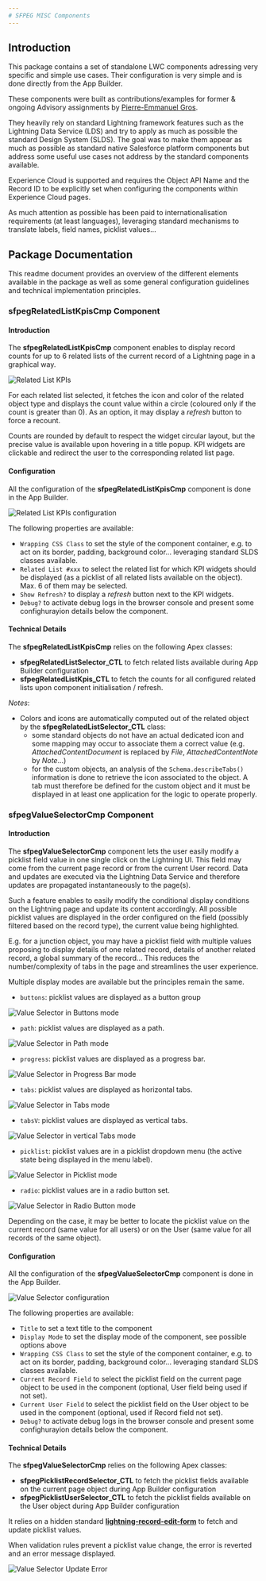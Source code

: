 ```yaml
---
# SFPEG MISC Components
---
```



## Introduction

This package contains a set of standalone LWC components adressing very specific and simple use cases.
Their configuration is very simple and is done directly from the App Builder.

These components were built as contributions/examples for former & ongoing Advisory assignments by 
[Pierre-Emmanuel Gros](https://github.com/pegros). 

They heavily rely on standard Lightning framework features such as the Lightning Data Service (LDS) 
and try to apply as much as possible the standard Design System (SLDS). 
The goal was to make them appear as much as possible as standard native Salesforce platform components 
but address some useful use cases not address by the standard components available.

Experience Cloud is supported and requires the Object API Name and the Record ID to be explicitly
set when configuring the components within Experience Cloud pages.

As much attention as possible has been paid to internationalisation requirements (at least languages),
leveraging standard mechanisms to translate labels, field names, picklist values...


## Package Documentation

This readme document provides an overview of the different elements available in the package as well as some
general configuration guidelines and technical implementation principles.

### **sfpegRelatedListKpisCmp** Component

#### Introduction

The **sfpegRelatedListKpisCmp** component enables to display record counts for up to 6 related lists
of the current record of a Lightning page in a graphical way.

![Related List KPIs](/media/sfpegRelatedListKpis.png)

For each related list selected, it fetches the icon and color of the related object type and displays
the count value within a circle (coloured only if the count is greater than 0).
As an option, it may display a _refresh_ button to force a recount.

Counts are rounded by default to respect the widget circular layout, but the precise value is available upon hovering in a title popup. KPI widgets are clickable and redirect the user to the corresponding related list page.


#### Configuration

All the configuration of the **sfpegRelatedListKpisCmp** component is done in the App Builder.

![Related List KPIs configuration](/media/sfpegRelatedListKpisConfig.png)

The following properties are available:
* `Wrapping CSS Class` to set the style of the component container, e.g. to act on its border, padding, background color... leveraging standard SLDS classes available.
* `Related List #xxx` to select the related list for which KPI widgets should be displayed (as a picklist of all related lists available on the object). Max. 6 of them may be selected.
* `Show Refresh?` to display a _refresh_ button next to the KPI widgets.
* `Debug?` to activate debug logs in the browser console and present some confighurayion details below the component.


#### Technical Details

The  **sfpegRelatedListKpisCmp** relies on the following Apex classes:
* **sfpegRelatedListSelector_CTL** to fetch related lists available during App Builder configuration
* **sfpegRelatedListKpis_CTL** to fetch the counts for all configured related lists upon component initialisation / refresh.

_Notes_:
* Colors and icons are automatically computed out of the related object by the **sfpegRelatedListSelector_CTL** class:
    * some standard objects do not have an actual dedicated icon and some mapping may occur to associate them a correct value (e.g. _AttachedContentDocument_ is replaced by _File_, _AttachedContentNote_ by _Note_...)
    * for the custom objects, an analysis of the `Schema.describeTabs()` information is done to retrieve the icon associated to the object. A tab must therefore be defined for the custom object and it must be displayed in at least one application for the logic to operate properly.


### **sfpegValueSelectorCmp** Component

#### Introduction

The **sfpegValueSelectorCmp** component lets the user easily modify a picklist field value in one single click on the Lightning UI. This field may come from the current page record or from the current User record. Data and updates are executed via the Lightning Data Service and therefore updates are propagated instantaneously to the page(s).

Such a feature enables to easily modify the conditional display conditions on the Lightning page and update its content accordingly. All possible picklist values are displayed in the order configured on the field (possibly filtered based on the record type), the current value being highlighted.

E.g. for a junction object, you may have a picklist field with multiple values proposing to display details of one related record, details of another related record, a global summary of the record... This reduces the number/complexity of tabs in the page and streamlines the user experience.

Multiple display modes are available but the principles remain the same.
* `buttons`: picklist values are displayed as a button group

![Value Selector in Buttons mode](/media/sfpegValueSelectorButtons.png)

* `path`: picklist values are displayed as a path.

![Value Selector in Path mode](/media/sfpegValueSelectorPath.png)

* `progress`: picklist values are displayed as a progress bar.

![Value Selector in Progress Bar mode](/media/sfpegValueSelectorProgress.png)

* `tabs`: picklist values are displayed as horizontal tabs.

![Value Selector in Tabs mode](/media/sfpegValueSelectorTabs.png)

* `tabsV`: picklist values are displayed as vertical tabs.

![Value Selector in vertical Tabs mode](/media/sfpegValueSelectorTabsV.png)

* `picklist`: picklist values are in a picklist dropdown menu (the active state being displayed in the menu label).

![Value Selector in Picklist mode](/media/sfpegValueSelectorPicklist.png)

* `radio`: picklist values are in a radio button set.

![Value Selector in Radio Button mode](/media/sfpegValueSelectorRadio.png)

Depending on the case, it may be better to locate the picklist value on the current record (same value for all users) or
on the User (same value for all records of the same object).


#### Configuration

All the configuration of the **sfpegValueSelectorCmp** component is done in the App Builder.

![Value Selector configuration](/media/sfpegValueSelectorConfig.png)

The following properties are available:
* `Title` to set a text title to the component 
* `Display Mode` to set the display mode of the component, see possible options above  
* `Wrapping CSS Class` to set the style of the component container, e.g. to act on its border, padding, background color... leveraging standard SLDS classes available.
* `Current Record Field` to select the picklist field on the current page object to be used in the component (optional, User field being used if not set).
* `Current User Field` to select the picklist field on the User object to be used in the component (optional, used if Record field not set).
* `Debug?` to activate debug logs in the browser console and present some confighurayion details below the component.


#### Technical Details

The  **sfpegValueSelectorCmp** relies on the following Apex classes:
* **sfpegPicklistRecordSelector_CTL** to fetch the picklist fields available on the current page object during App Builder configuration
* **sfpegPicklistUserSelector_CTL** to fetch the picklist fields available on the User object during App Builder configuration

It relies on a hidden standard **[lightning-record-edit-form](https://developer.salesforce.com/docs/component-library/bundle/lightning-record-edit-form/documentation)** to fetch and update picklist values.

When validation rules prevent a picklist value change, the error is reverted and an error message displayed.

![Value Selector Update Error](/media/sfpegValueSelectorError.png)

